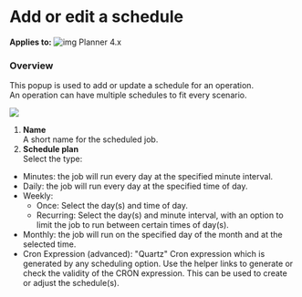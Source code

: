 # Add or edit a schedule

 **Applies to:** ![img](https://profitbasedocs.blob.core.windows.net/icons/yes-icon.png) Planner 4.x
 
### Overview
This popup is used to add or update a schedule for an operation.
<br/>
An operation can have multiple schedules to fit every scenario.

![](https://profitbasedocs.blob.core.windows.net/plannerimages/AddEditSchedule.png)

1. **Name**<br/>
A short name for the scheduled job.
2. **Schedule plan**<br/>
Select the type:

- Minutes: the job will run every day at the specified minute interval.
- Daily: the job will run every day at the specified time of day.
- Weekly:
    - Once: Select the day(s) and time of day.
    - Recurring: Select the day(s) and minute interval, with an option to limit the job to run between certain times of day(s).
- Monthly: the job will run on the specified day of the month and at the selected time.
- Cron Expression (advanced): "Quartz" Cron expression which is generated by any scheduling option. Use the helper links to generate or check the validity of the CRON expression. This can be used to create or adjust the schedule(s).
